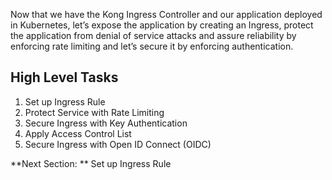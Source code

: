Now that we have the Kong Ingress Controller and our application deployed in Kubernetes, let’s expose the application by creating an Ingress, protect the application from denial of service attacks and assure reliability by enforcing rate limiting and let’s secure it by enforcing authentication.

## High Level Tasks
1. Set up Ingress Rule
2. Protect Service with Rate Limiting
3. Secure Ingress with Key Authentication
4. Apply Access Control List
5. Secure Ingress with Open ID Connect (OIDC)

**Next Section: **
Set up Ingress Rule
